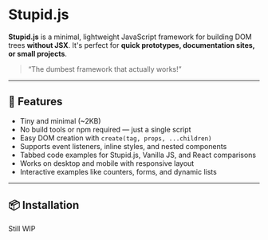 # Stupid.js


**Stupid.js** is a minimal, lightweight JavaScript framework for building DOM trees **without JSX**. It's perfect for **quick prototypes, documentation sites, or small projects**.  

> “The dumbest framework that actually works!”  

---

## 🌟 Features

- Tiny and minimal (~2KB)
- No build tools or npm required — just a single script
- Easy DOM creation with `create(tag, props, ...children)`
- Supports event listeners, inline styles, and nested components
- Tabbed code examples for Stupid.js, Vanilla JS, and React comparisons
- Works on desktop and mobile with responsive layout
- Interactive examples like counters, forms, and dynamic lists

---

## 📦 Installation

Still WIP
